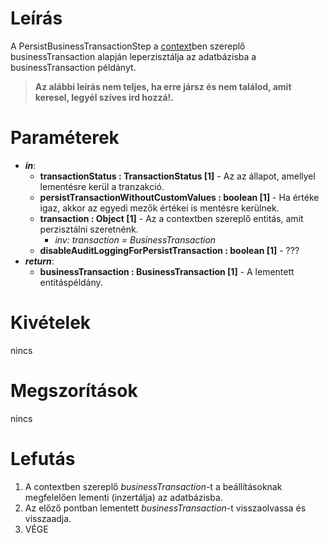 # Leírás
A PersistBusinessTransactionStep a [context](../Glossary/Glossary.md)ben szereplő businessTransaction alapján leperzisztálja az adatbázisba a businessTransaction példányt.

> **Az alábbi leírás nem teljes, ha erre jársz és nem találod, amit keresel, legyél szíves írd hozzá!.**

# Paraméterek

- ***in***:
  - **transactionStatus : TransactionStatus [1]** - Az az állapot, amellyel lementésre kerül a tranzakció.
  - **persistTransactionWithoutCustomValues : boolean [1]** - Ha értéke igaz, akkor az egyedi mezők értékei is mentésre kerülnek.
  - **transaction : Object [1]** - Az a contextben szereplő entitás, amit perzisztálni szeretnénk.
    - *inv: transaction = BusinessTransaction*
  - **disableAuditLoggingForPersistTransaction : boolean [1]** - ???
- ***return***:
  - **businessTransaction : BusinessTransaction [1]** - A lementett entitáspéldány.

# Kivételek
nincs

# Megszorítások
nincs

# Lefutás
1. A contextben szereplő *businessTransaction*-t a beállításoknak megfelelően lementi (inzertálja) az adatbázisba.
2. Az előző pontban lementett *businessTransaction*-t visszaolvassa és visszaadja.
3. VÉGE
